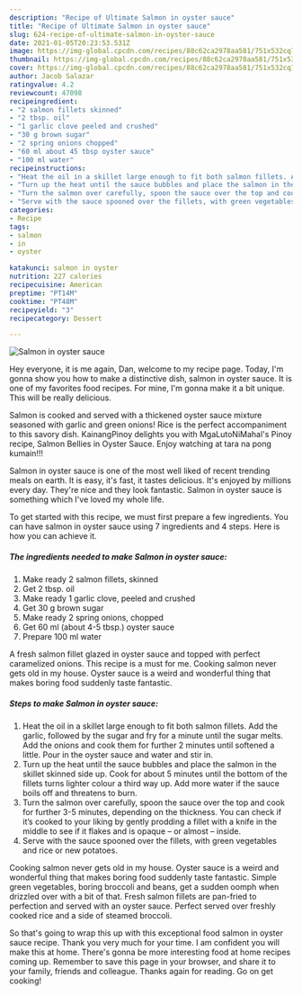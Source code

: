 ```yaml
---
description: "Recipe of Ultimate Salmon in oyster sauce"
title: "Recipe of Ultimate Salmon in oyster sauce"
slug: 624-recipe-of-ultimate-salmon-in-oyster-sauce
date: 2021-01-05T20:23:53.531Z
image: https://img-global.cpcdn.com/recipes/88c62ca2978aa581/751x532cq70/salmon-in-oyster-sauce-recipe-main-photo.jpg
thumbnail: https://img-global.cpcdn.com/recipes/88c62ca2978aa581/751x532cq70/salmon-in-oyster-sauce-recipe-main-photo.jpg
cover: https://img-global.cpcdn.com/recipes/88c62ca2978aa581/751x532cq70/salmon-in-oyster-sauce-recipe-main-photo.jpg
author: Jacob Salazar
ratingvalue: 4.2
reviewcount: 47098
recipeingredient:
- "2 salmon fillets skinned"
- "2 tbsp. oil"
- "1 garlic clove peeled and crushed"
- "30 g brown sugar"
- "2 spring onions chopped"
- "60 ml about 45 tbsp oyster sauce"
- "100 ml water"
recipeinstructions:
- "Heat the oil in a skillet large enough to fit both salmon fillets. Add the garlic, followed by the sugar and fry for a minute until the sugar melts. Add the onions and cook them for further 2 minutes until softened a little. Pour in the oyster sauce and water and stir in."
- "Turn up the heat until the sauce bubbles and place the salmon in the skillet skinned side up. Cook for about 5 minutes until the bottom of the fillets turns lighter colour a third way up. Add more water if the sauce boils off and threatens to burn."
- "Turn the salmon over carefully, spoon the sauce over the top and cook for further 3-5 minutes, depending on the thickness. You can check if it’s cooked to your liking by gently prodding a fillet with a knife in the middle to see if it flakes and is opaque – or almost – inside."
- "Serve with the sauce spooned over the fillets, with green vegetables and rice or new potatoes."
categories:
- Recipe
tags:
- salmon
- in
- oyster

katakunci: salmon in oyster 
nutrition: 227 calories
recipecuisine: American
preptime: "PT14M"
cooktime: "PT48M"
recipeyield: "3"
recipecategory: Dessert

---
```



![Salmon in oyster sauce](https://img-global.cpcdn.com/recipes/88c62ca2978aa581/751x532cq70/salmon-in-oyster-sauce-recipe-main-photo.jpg)

Hey everyone, it is me again, Dan, welcome to my recipe page. Today, I'm gonna show you how to make a distinctive dish, salmon in oyster sauce. It is one of my favorites food recipes. For mine, I'm gonna make it a bit unique. This will be really delicious.

Salmon is cooked and served with a thickened oyster sauce mixture seasoned with garlic and green onions! Rice is the perfect accompaniment to this savory dish. KainangPinoy delights you with MgaLutoNiMahal&#39;s Pinoy recipe, Salmon Bellies in Oyster Sauce. Enjoy watching at tara na pong kumain!!!

Salmon in oyster sauce is one of the most well liked of recent trending meals on earth. It is easy, it's fast, it tastes delicious. It's enjoyed by millions every day. They're nice and they look fantastic. Salmon in oyster sauce is something which I've loved my whole life.


To get started with this recipe, we must first prepare a few ingredients. You can have salmon in oyster sauce using 7 ingredients and 4 steps. Here is how you can achieve it.

<!--inarticleads1-->

##### The ingredients needed to make Salmon in oyster sauce:

1. Make ready 2 salmon fillets, skinned
1. Get 2 tbsp. oil
1. Make ready 1 garlic clove, peeled and crushed
1. Get 30 g brown sugar
1. Make ready 2 spring onions, chopped
1. Get 60 ml (about 4-5 tbsp.) oyster sauce
1. Prepare 100 ml water


A fresh salmon fillet glazed in oyster sauce and topped with perfect caramelized onions. This recipe is a must for me. Cooking salmon never gets old in my house. Oyster sauce is a weird and wonderful thing that makes boring food suddenly taste fantastic. 

<!--inarticleads2-->

##### Steps to make Salmon in oyster sauce:

1. Heat the oil in a skillet large enough to fit both salmon fillets. Add the garlic, followed by the sugar and fry for a minute until the sugar melts. Add the onions and cook them for further 2 minutes until softened a little. Pour in the oyster sauce and water and stir in.
1. Turn up the heat until the sauce bubbles and place the salmon in the skillet skinned side up. Cook for about 5 minutes until the bottom of the fillets turns lighter colour a third way up. Add more water if the sauce boils off and threatens to burn.
1. Turn the salmon over carefully, spoon the sauce over the top and cook for further 3-5 minutes, depending on the thickness. You can check if it’s cooked to your liking by gently prodding a fillet with a knife in the middle to see if it flakes and is opaque – or almost – inside.
1. Serve with the sauce spooned over the fillets, with green vegetables and rice or new potatoes.


Cooking salmon never gets old in my house. Oyster sauce is a weird and wonderful thing that makes boring food suddenly taste fantastic. Simple green vegetables, boring broccoli and beans, get a sudden oomph when drizzled over with a bit of that. Fresh salmon fillets are pan-fried to perfection and served with an oyster sauce. Perfect served over freshly cooked rice and a side of steamed broccoli. 

So that's going to wrap this up with this exceptional food salmon in oyster sauce recipe. Thank you very much for your time. I am confident you will make this at home. There's gonna be more interesting food at home recipes coming up. Remember to save this page in your browser, and share it to your family, friends and colleague. Thanks again for reading. Go on get cooking!

